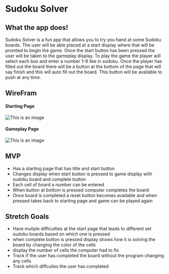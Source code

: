 # Sudoku Solver

## What the app does!

Sudoku Solver is a fun app that allows you to try you hand at some Sudoku boards.
The user will be able placed at a start display where that will be promted to begin the game.
Once the start button has been pressed the user will be taken to the gameplay display.
To play the game the player will select each box and enter a number 1-9 like in sudoku.
Once the player has filled out the board there will be a button at the bottom of the page that will say finish and this will auto fill out the board.
This button will be available to push at any time.

## WireFram

#### **Starting Page**
![This is an image](https://github.com/iwaggoner/sudoku-solver/wirefram-img/Front-Page.png)

#### **Gameplay Page**
![This is an image](https://github.com/iwaggoner/sudoku-solver/wirefram-img/Play-Page.png)

## MVP

- Has a starting page that has title and start button
- Changes display when start button is pressed to game display with sudoku board and complete button
- Each cell of board a number can be entered 
- When button at bottom is pressed computer completes the board
- Once board is completed a reset button becomes available and when pressed takes back to starting page and game can be played again

## Stretch Goals

- Have muliple difficulties at the start page that leads to different set sudoku boards based on which one is pressed
- when complete button is pressed display shows how it is solving the board by changing the color of the cells
- display the number of cells the computer had to fix
- Track if the user has completed the board without the program changing any cells
- Track which diffculies the user has completed